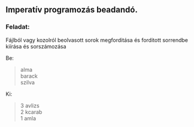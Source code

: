 ## Imperatív programozás beadandó.

### Feladat:
Fájlból vagy kozolról beolvasott sorok megforditása és forditott sorrendbe kiírása és sorszámozása

Be:
>alma\
>barack\
>szilva

Ki:
>3 avlizs\
>2 kcarab\
>1 amla
  
